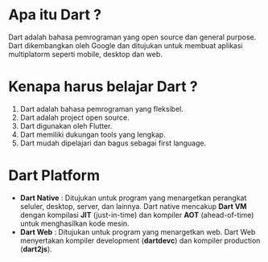 # Apa itu Dart ?

Dart adalah bahasa pemrograman yang open source dan general purpose. Dart dikembangkan oleh Google dan ditujukan untuk membuat aplikasi multiplatorm seperti mobile, desktop dan web.

# Kenapa harus belajar Dart ?

1. Dart adalah bahasa pemrograman yang fleksibel.
2. Dart adalah project open source.
3. Dart digunakan oleh Flutter.
4. Dart memiliki dukungan tools yang lengkap.
5. Dart mudah dipelajari dan bagus sebagai first language.

# Dart Platform

- **Dart Native** : Ditujukan untuk program yang menargetkan perangkat seluler, desktop, server, dan lainnya. Dart native mencakup **Dart VM** dengan kompilasi **JIT** (just-in-time) dan kompiler **AOT** (ahead-of-time) untuk menghasilkan kode mesin.
- **Dart Web** : Ditujukan untuk program yang menargetkan web. Dart Web menyertakan kompiler development (**dartdevc**) dan kompiler production (**dart2js**).


